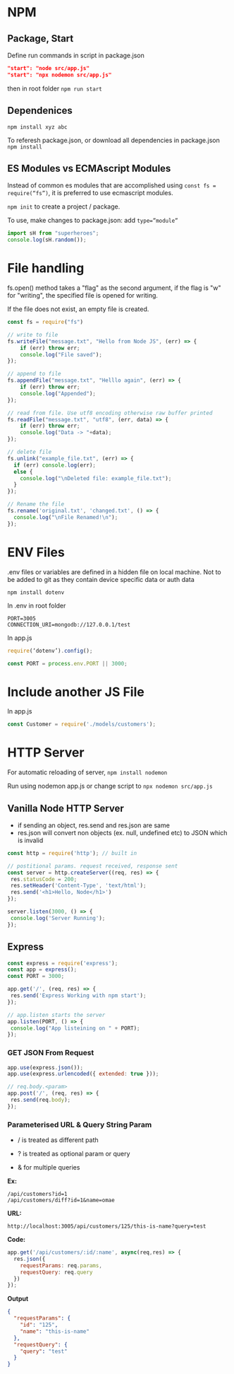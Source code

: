 # NPM
## Package, Start
Define run commands in script in package.json
```json
"start": "node src/app.js"
"start": "npx nodemon src/app.js"
```
then in root folder `npm run start`

## Dependenices
`npm install xyz abc`

To referesh package.json, or download all dependencies in package.json `npm install`

## ES Modules vs ECMAscript Modules
Instead of common es modules that are accomplished using `const fs = require(“fs”)`, it is preferred to use ecmascript modules.

`npm init` to create a project / package.

To use, make changes to package.json: add `type=”module”`
```js
import sH from "superheroes";
console.log(sH.random());
```


# File handling
fs.open() method takes a "flag" as the second argument, if the flag is "w" for "writing", the specified file is opened for writing. 

If the file does not exist, an empty file is created.



```js
const fs = require("fs")

// write to file
fs.writeFile("message.txt", "Hello from Node JS", (err) => {
    if (err) throw err;
    console.log("File saved");
});

// append to file
fs.appendFile("message.txt", "Helllo again", (err) => {
    if (err) throw err;
    console.log("Appended");
});

// read from file. Use utf8 encoding otherwise raw buffer printed
fs.readFile("message.txt", "utf8", (err, data) => {
    if (err) throw err;
    console.log("Data -> "+data);
});

// delete file
fs.unlink("example_file.txt", (err) => {
  if (err) console.log(err);
  else {
    console.log("\nDeleted file: example_file.txt");
  }
});

// Rename the file
fs.rename('original.txt', 'changed.txt', () => {
  console.log("\nFile Renamed!\n");
});
```
# ENV Files
.env files or variables are defined in a hidden file on local machine. Not to be added to git as they contain device specific data or auth data

`npm install dotenv`

In .env in root folder
```env
PORT=3005
CONNECTION_URI=mongodb://127.0.0.1/test
```
In app.js
```js
require(‘dotenv’).config();

const PORT = process.env.PORT || 3000;
```

# Include another JS File
In app.js
```js
const Customer = require('./models/customers');
```

# HTTP Server
For automatic reloading of server, `npm install nodemon`

Run using nodemon app.js or change script to `npx nodemon src/app.js`
## Vanilla Node HTTP Server
* if sending an object, res.send and res.json are same
* res.json will convert non objects (ex. null, undefined etc) to JSON which is invalid
```js
const http = require('http'); // built in 

// postitional params. request received, response sent
const server = http.createServer((req, res) => {
 res.statusCode = 200;
 res.setHeader('Content-Type', 'text/html');
 res.send('<h1>Hello, Node</h1>')
});

server.listen(3000, () => {
 console.log('Server Running');
});
```

## Express
```js
const express = require('express');
const app = express();
const PORT = 3000;

app.get('/', (req, res) => {
 res.send('Express Working with npm start');
});

// app.listen starts the server
app.listen(PORT, () => {
 console.log("App listeining on " + PORT);
});
```
### GET JSON From Request
```js
app.use(express.json());
app.use(express.urlencoded({ extended: true }));

// req.body.<param>
app.post('/', (req, res) => {
 res.send(req.body);
});
```

### Parameterised URL & Query String Param
* / is treated as different path

* ? is treated as optional param or query

* & for multiple queries

**Ex:**
```
/api/customers?id=1
/api/customers/diff?id=1&name=omae 
```
**URL:**

`http://localhost:3005/api/customers/125/this-is-name?query=test`

**Code:**
```js
app.get('/api/customers/:id/:name', async(req,res) => {
  res.json({
    requestParams: req.params,
    requestQuery: req.query
  })
});
```
**Output**
```json
{
  "requestParams": {
    "id": "125",
    "name": "this-is-name"
  },
  "requestQuery": {
    "query": "test"
  }
}
```